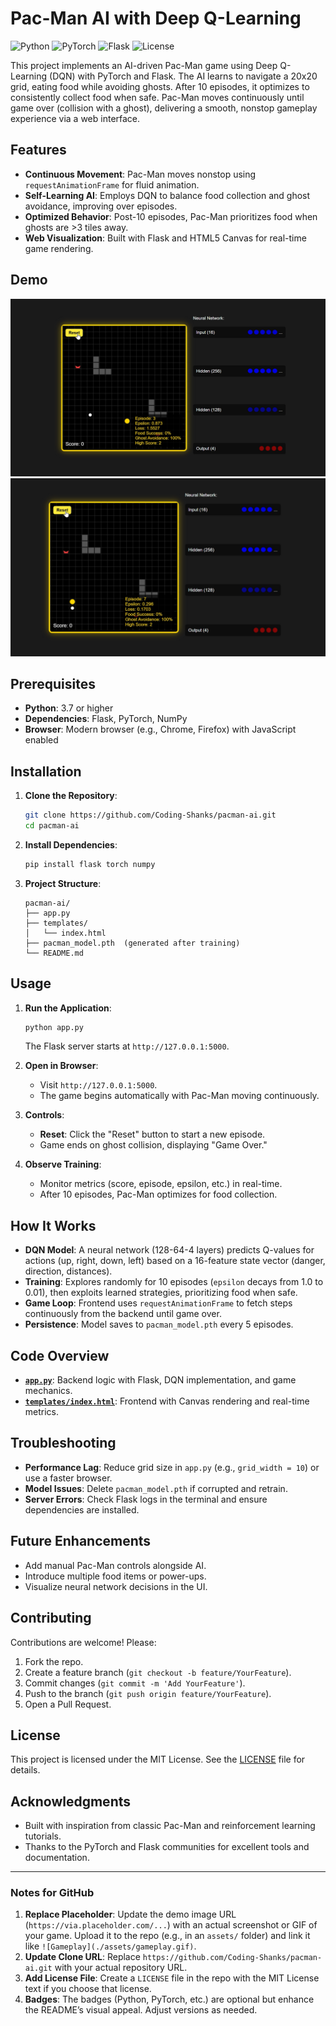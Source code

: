 # Pac-Man AI with Deep Q-Learning

![Python](https://img.shields.io/badge/Python-3.7%2B-blue)
![PyTorch](https://img.shields.io/badge/PyTorch-1.9%2B-orange)
![Flask](https://img.shields.io/badge/Flask-2.0%2B-green)
![License](https://img.shields.io/badge/License-MIT-yellow)

This project implements an AI-driven Pac-Man game using Deep Q-Learning (DQN) with PyTorch and Flask. The AI learns to navigate a 20x20 grid, eating food while avoiding ghosts. After 10 episodes, it optimizes to consistently collect food when safe. Pac-Man moves continuously until game over (collision with a ghost), delivering a smooth, nonstop gameplay experience via a web interface.

## Features
- **Continuous Movement**: Pac-Man moves nonstop using `requestAnimationFrame` for fluid animation.
- **Self-Learning AI**: Employs DQN to balance food collection and ghost avoidance, improving over episodes.
- **Optimized Behavior**: Post-10 episodes, Pac-Man prioritizes food when ghosts are >3 tiles away.
- **Web Visualization**: Built with Flask and HTML5 Canvas for real-time game rendering.

## Demo
![Pac-Man AI Gameplay](Screenshot_7.png)  
![Pac-Man AI Gameplay](Screenshot_8.png)  

## Prerequisites
- **Python**: 3.7 or higher
- **Dependencies**: Flask, PyTorch, NumPy
- **Browser**: Modern browser (e.g., Chrome, Firefox) with JavaScript enabled

## Installation

1. **Clone the Repository**:
   ```bash
   git clone https://github.com/Coding-Shanks/pacman-ai.git
   cd pacman-ai
   ```

2. **Install Dependencies**:
   ```bash
   pip install flask torch numpy
   ```

3. **Project Structure**:
   ```
   pacman-ai/
   ├── app.py
   ├── templates/
   │   └── index.html
   ├── pacman_model.pth  (generated after training)
   └── README.md
   ```

## Usage

1. **Run the Application**:
   ```bash
   python app.py
   ```
   The Flask server starts at `http://127.0.0.1:5000`.

2. **Open in Browser**:
   - Visit `http://127.0.0.1:5000`.
   - The game begins automatically with Pac-Man moving continuously.

3. **Controls**:
   - **Reset**: Click the "Reset" button to start a new episode.
   - Game ends on ghost collision, displaying "Game Over."

4. **Observe Training**:
   - Monitor metrics (score, episode, epsilon, etc.) in real-time.
   - After 10 episodes, Pac-Man optimizes for food collection.

## How It Works
- **DQN Model**: A neural network (128-64-4 layers) predicts Q-values for actions (up, right, down, left) based on a 16-feature state vector (danger, direction, distances).
- **Training**: Explores randomly for 10 episodes (`epsilon` decays from 1.0 to 0.01), then exploits learned strategies, prioritizing food when safe.
- **Game Loop**: Frontend uses `requestAnimationFrame` to fetch steps continuously from the backend until game over.
- **Persistence**: Model saves to `pacman_model.pth` every 5 episodes.

## Code Overview

- **[`app.py`](./app.py)**: Backend logic with Flask, DQN implementation, and game mechanics.
- **[`templates/index.html`](./templates/index.html)**: Frontend with Canvas rendering and real-time metrics.

## Troubleshooting
- **Performance Lag**: Reduce grid size in `app.py` (e.g., `grid_width = 10`) or use a faster browser.
- **Model Issues**: Delete `pacman_model.pth` if corrupted and retrain.
- **Server Errors**: Check Flask logs in the terminal and ensure dependencies are installed.

## Future Enhancements
- Add manual Pac-Man controls alongside AI.
- Introduce multiple food items or power-ups.
- Visualize neural network decisions in the UI.

## Contributing
Contributions are welcome! Please:
1. Fork the repo.
2. Create a feature branch (`git checkout -b feature/YourFeature`).
3. Commit changes (`git commit -m 'Add YourFeature'`).
4. Push to the branch (`git push origin feature/YourFeature`).
5. Open a Pull Request.

## License
This project is licensed under the MIT License. See the [LICENSE](./LICENSE) file for details.

## Acknowledgments
- Built with inspiration from classic Pac-Man and reinforcement learning tutorials.
- Thanks to the PyTorch and Flask communities for excellent tools and documentation.

---

### Notes for GitHub
1. **Replace Placeholder**: Update the demo image URL (`https://via.placeholder.com/...`) with an actual screenshot or GIF of your game. Upload it to the repo (e.g., in an `assets/` folder) and link it like `![Gameplay](./assets/gameplay.gif)`.
2. **Update Clone URL**: Replace `https://github.com/Coding-Shanks/pacman-ai.git` with your actual repository URL.
3. **Add License File**: Create a `LICENSE` file in the repo with the MIT License text if you choose that license.
4. **Badges**: The badges (Python, PyTorch, etc.) are optional but enhance the README’s visual appeal. Adjust versions as needed.

